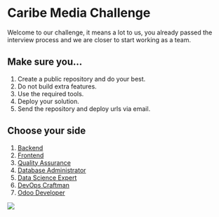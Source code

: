 # Caribe Media Challenge

Welcome to our challenge, it means a lot to us, you already passed the interview process and we are closer to start working as a team.

## Make sure you...

1. Create a public repository and do your best.
2. Do not build extra features.
3. Use the required tools.
4. Deploy your solution.
5. Send the repository and deploy urls via email.

## Choose your side

1. [Backend](./backend-developer.md)
2. [Frontend](./frontend-developer.md)
3. [Quality Assurance](./qa.md)
4. [Database Administrator](./dba.md)
5. [Data Science Expert](./data-cience.md)
6. [DevOps Craftman](./devops.md)
7. [Odoo Developer](./odoo-developer.md)

![](https://docs.microsoft.com/en-us/windows/apps/get-started/images/developer-poster.png)
